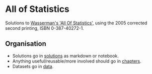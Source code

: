 # All of Statistics

Solutions to [Wasserman's 'All Of Statistics'](https://link.springer.com/book/10.1007/978-0-387-21736-9), using the 2005 corrected second printing, ISBN 0-387-40272-1.

## Organisation

* Solutions go in [solutions](/solutions) as markdown or notebook.
* Anything useful/reusable/more involved should go in [chapters](/chapters).
* Datasets go in [data](/data).
